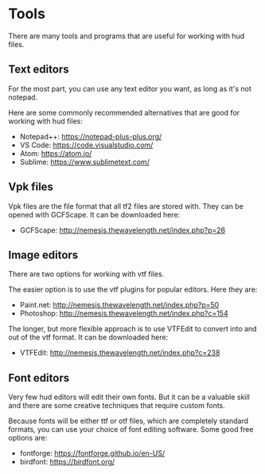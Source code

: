 # Tools

There are many tools and programs that are useful for working with hud files.

## Text editors

For the most part, you can use any text editor you want, as long as it's not notepad.

Here are some commonly recommended alternatives that are good for working with hud files:
* Notepad++: https://notepad-plus-plus.org/
* VS Code: https://code.visualstudio.com/
* Atom: https://atom.io/
* Sublime: https://www.sublimetext.com/

## Vpk files

Vpk files are the file format that all tf2 files are stored with. They can be opened with GCFScape. It can be downloaded here:
* GCFScape: http://nemesis.thewavelength.net/index.php?p=26

## Image editors

There are two options for working with vtf files.

The easier option is to use the vtf plugins for popular editors. Here they are:
* Paint.net: http://nemesis.thewavelength.net/index.php?p=50
* Photoshop: http://nemesis.thewavelength.net/index.php?c=154

The longer, but more flexible approach is to use VTFEdit to convert into and out of the vtf format. It can be downloaded here:
* VTFEdit: http://nemesis.thewavelength.net/index.php?c=238

## Font editors

Very few hud editors will edit their own fonts. But it can be a valuable skill and there are some creative techniques that require custom fonts.

Because fonts will be either ttf or otf files, which are completely standard formats, you can use your choice of font editing software. Some good free options are:
* fontforge: https://fontforge.github.io/en-US/
* birdfont: https://birdfont.org/
